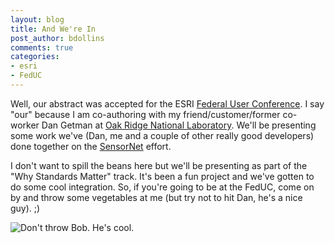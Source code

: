 ```yaml
---
layout: blog
title: And We're In
post_author: bdollins
comments: true
categories:
- esri
- FedUC
---
```


Well, our abstract was accepted for the ESRI <a href="http://www.esri.com/events/feduc/index.html">Federal User Conference</a>. I say "our" because I am co-authoring with my friend/customer/former co-worker Dan Getman at <a href="http://www.ornl.gov/sci/gist/">Oak Ridge National Laboratory</a>. We'll be presenting some work we've (Dan, me and a couple of other really good developers) done together on the <a href="http://www.sensornet.gov/">SensorNet</a> effort.

I don't want to spill the beans here but we'll be presenting as part of the "Why Standards Matter" track. It's been a fun project and we've gotten to do some cool integration. So, if you're going to be at the FedUC, come on by and throw some vegetables at me (but try not to hit Dan, he's a nice guy). ;)

<img alt="Don't throw Bob. He's cool." src="http://content.answers.com/main/content/wp/en/6/6c/Bob.gif" />